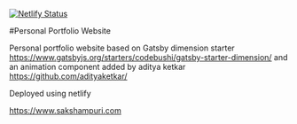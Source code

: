[![Netlify Status](https://api.netlify.com/api/v1/badges/39f62655-b394-4dcf-9ae8-38797f3537cc/deploy-status)](https://app.netlify.com/sites/inspiring-saha-929c78/deploys)


#Personal Portfolio Website

Personal portfolio website based on Gatsby dimension starter https://www.gatsbyjs.org/starters/codebushi/gatsby-starter-dimension/ and an animation component added by aditya ketkar https://github.com/adityaketkar/

Deployed using netlify


https://www.sakshampuri.com